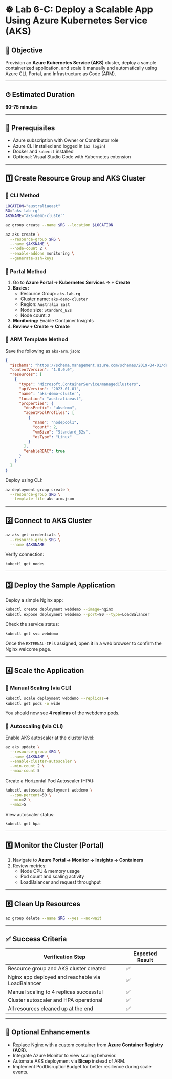 # ☸️ Lab 6-C: Deploy a Scalable App Using Azure Kubernetes Service (AKS)


## 🎯 Objective
Provision an **Azure Kubernetes Service (AKS)** cluster, deploy a sample containerized application, and scale it manually and automatically using Azure CLI, Portal, and Infrastructure as Code (ARM).

---

## ⏱ Estimated Duration
**60–75 minutes**

---

## 🧭 Prerequisites
- Azure subscription with Owner or Contributor role  
- Azure CLI installed and logged in (`az login`)  
- Docker and `kubectl` installed  
- Optional: Visual Studio Code with Kubernetes extension

---

## 1️⃣ Create Resource Group and AKS Cluster

### 🔹 CLI Method

```bash
LOCATION="australiaeast"
RG="aks-lab-rg"
AKSNAME="aks-demo-cluster"

az group create --name $RG --location $LOCATION

az aks create \
  --resource-group $RG \
  --name $AKSNAME \
  --node-count 2 \
  --enable-addons monitoring \
  --generate-ssh-keys
```

### 🔹 Portal Method

1. Go to **Azure Portal → Kubernetes Services → + Create**
2. **Basics:**
   - Resource Group: `aks-lab-rg`
   - Cluster name: `aks-demo-cluster`
   - Region: `Australia East`
   - Node size: `Standard_B2s`
   - Node count: `2`
3. **Monitoring:** Enable Container Insights  
4. **Review + Create → Create**

### 🔹 ARM Template Method

Save the following as `aks-arm.json`:

```json
{
  "$schema": "https://schema.management.azure.com/schemas/2019-04-01/deploymentTemplate.json#",
  "contentVersion": "1.0.0.0",
  "resources": [
    {
      "type": "Microsoft.ContainerService/managedClusters",
      "apiVersion": "2023-01-01",
      "name": "aks-demo-cluster",
      "location": "australiaeast",
      "properties": {
        "dnsPrefix": "aksdemo",
        "agentPoolProfiles": [
          {
            "name": "nodepool1",
            "count": 2,
            "vmSize": "Standard_B2s",
            "osType": "Linux"
          }
        ],
        "enableRBAC": true
      }
    }
  ]
}
```

Deploy using CLI:

```bash
az deployment group create \
  --resource-group $RG \
  --template-file aks-arm.json
```

---

## 2️⃣ Connect to AKS Cluster

```bash
az aks get-credentials \
  --resource-group $RG \
  --name $AKSNAME
```

Verify connection:

```bash
kubectl get nodes
```

---

## 3️⃣ Deploy the Sample Application

Deploy a simple Nginx app:

```bash
kubectl create deployment webdemo --image=nginx
kubectl expose deployment webdemo --port=80 --type=LoadBalancer
```

Check the service status:

```bash
kubectl get svc webdemo
```

Once the `EXTERNAL-IP` is assigned, open it in a web browser to confirm the Nginx welcome page.

---

## 4️⃣ Scale the Application

### 🔹 Manual Scaling (via CLI)

```bash
kubectl scale deployment webdemo --replicas=4
kubectl get pods -o wide
```

You should now see **4 replicas** of the webdemo pods.

### 🔹 Autoscaling (via CLI)

Enable AKS autoscaler at the cluster level:

```bash
az aks update \
  --resource-group $RG \
  --name $AKSNAME \
  --enable-cluster-autoscaler \
  --min-count 2 \
  --max-count 5
```

Create a Horizontal Pod Autoscaler (HPA):

```bash
kubectl autoscale deployment webdemo \
  --cpu-percent=50 \
  --min=2 \
  --max=5
```

View autoscaler status:

```bash
kubectl get hpa
```

---

## 5️⃣ Monitor the Cluster (Portal)

1. Navigate to **Azure Portal → Monitor → Insights → Containers**
2. Review metrics:
   - Node CPU & memory usage
   - Pod count and scaling activity
   - LoadBalancer and request throughput

---

## 6️⃣ Clean Up Resources

```bash
az group delete --name $RG --yes --no-wait
```

---

## ✅ Success Criteria

| Verification Step | Expected Result |
|--------------------|------------------|
| Resource group and AKS cluster created | ✅ |
| Nginx app deployed and reachable via LoadBalancer | ✅ |
| Manual scaling to 4 replicas successful | ✅ |
| Cluster autoscaler and HPA operational | ✅ |
| All resources cleaned up at the end | ✅ |

---

## 🧩 Optional Enhancements

- Replace Nginx with a custom container from **Azure Container Registry (ACR)**.  
- Integrate Azure Monitor to view scaling behavior.  
- Automate AKS deployment via **Bicep** instead of ARM.  
- Implement PodDisruptionBudget for better resilience during scale events.

